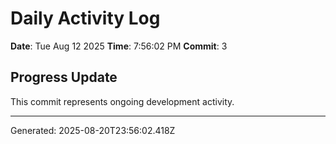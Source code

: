 # Daily Activity Log

**Date**: Tue Aug 12 2025
**Time**: 7:56:02 PM
**Commit**: 3

## Progress Update

This commit represents ongoing development activity.

---
Generated: 2025-08-20T23:56:02.418Z
